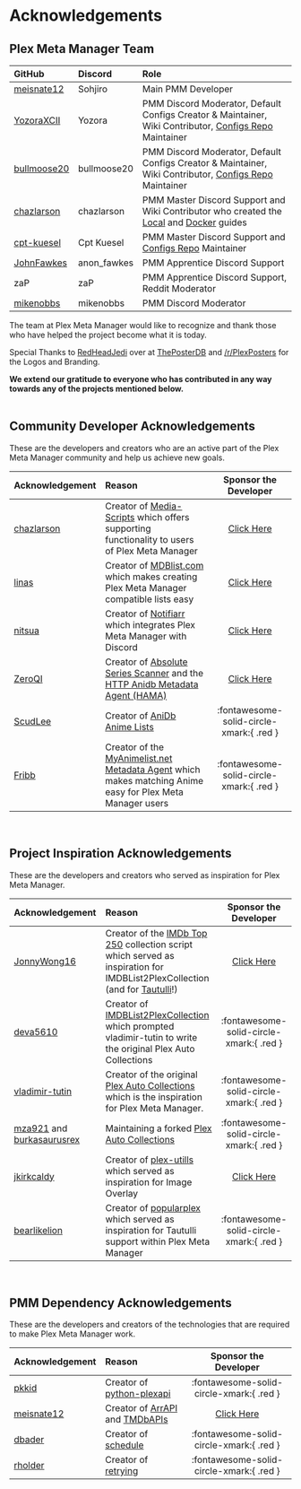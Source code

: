# Acknowledgements

## Plex Meta Manager Team

| GitHub                                        | Discord     | Role                                                                                                                                                                              |
|:----------------------------------------------|:------------|:----------------------------------------------------------------------------------------------------------------------------------------------------------------------------------|
| [meisnate12](https://github.com/meisnate12/)  | Sohjiro     | Main PMM Developer                                                                                                                                                                |
| [YozoraXCII](https://github.com/YozoraXCII)   | Yozora      | PMM Discord Moderator, Default Configs Creator & Maintainer, Wiki Contributor, [Configs Repo](https://github.com/meisnate12/Plex-Meta-Manager-Configs) Maintainer                 |
| [bullmoose20](https://github.com/bullmoose20) | bullmoose20 | PMM Discord Moderator, Default Configs Creator & Maintainer, Wiki Contributor, [Configs Repo](https://github.com/meisnate12/Plex-Meta-Manager-Configs) Maintainer                 |
| [chazlarson](https://github.com/chazlarson/)  | chazlarson  | PMM Master Discord Support and Wiki Contributor who created the [Local](install/local.md) and [Docker](install/docker.md) guides                              |
| [cpt-kuesel](https://github.com/cpt-kuesel)   | Cpt Kuesel  | PMM Master Discord Support and [Configs Repo](https://github.com/meisnate12/Plex-Meta-Manager-Configs) Maintainer                                                                 |
| [JohnFawkes](https://github.com/JohnFawkes)   | anon_fawkes | PMM Apprentice Discord Support                                                                                                                                                    |
| zaP                                           | zaP         | PMM Apprentice Discord Support, Reddit Moderator                                                                                                                                  |
| [mikenobbs](https://github.com/mikenobbs)     | mikenobbs   | PMM Discord Moderator                                                                                                                                                             |

The team at Plex Meta Manager would like to recognize and thank those who have helped the project become what it is today. 

Special Thanks to [RedHeadJedi](https://theposterdb.com/user/RedHeadJedi) over at [ThePosterDB](https://theposterdb.com) and [/r/PlexPosters](https://www.reddit.com/r/PlexPosters) for the Logos and Branding.

**We extend our gratitude to everyone who has contributed in any way towards any of the projects mentioned below.**
<br>
<br>

## Community Developer Acknowledgements

These are the developers and creators who are an active part of the Plex Meta Manager community and help us achieve new goals.

| Acknowledgement                              | Reason                                                                                                                                                                    |                      Sponsor the Developer                       |
|:---------------------------------------------|:--------------------------------------------------------------------------------------------------------------------------------------------------------------------------|:----------------------------------------------------------------:|
| [chazlarson](https://github.com/chazlarson/) | Creator of [Media-Scripts](https://github.com/chazlarson/Media-Scripts) which offers supporting functionality to users of Plex Meta Manager                               | [Click Here](https://www.google.com/search?q=food+shelf+near+me) |
| [linas](https://github.com/linaspurinis)     | Creator of [MDBlist.com](https://github.com/deva5610/IMDBList2PlexCollection) which makes creating Plex Meta Manager compatible lists easy                                |       [Click Here](https://www.patreon.com/mdblist/posts)        |
| [nitsua](https://github.com/austinwbest)     | Creator of [Notifiarr](https://github.com/Notifiarr) which integrates Plex Meta Manager with Discord                                                                      |       [Click Here](https://github.com/sponsors/Notifiarr)        |
| [ZeroQI](https://github.com/ZeroQI)          | Creator of [Absolute Series Scanner](https://github.com/ZeroQI/Absolute-Series-Scanner) and the [HTTP Anidb Metadata Agent (HAMA)](https://github.com/ZeroQI/Hama.bundle) |         [Click Here](https://github.com/sponsors/ZeroQI)         |
| [ScudLee](https://github.com/ScudLee)        | Creator of [AniDb Anime Lists](https://github.com/Anime-Lists/anime-lists)                                                                                                |             :fontawesome-solid-circle-xmark:{ .red }             |
| [Fribb](https://github.com/Fribb)            | Creator of the [MyAnimelist.net Metadata Agent](https://github.com/Fribb/MyAnimeList.bundle) which makes matching Anime easy for Plex Meta Manager users                  |             :fontawesome-solid-circle-xmark:{ .red }             | 

<br>

## Project Inspiration Acknowledgements

These are the developers and creators who served as inspiration for Plex Meta Manager.

| Acknowledgement                                                                             | Reason                                                                                                                                                                                                                                    |                 Sponsor the Developer                 |
|:--------------------------------------------------------------------------------------------|:------------------------------------------------------------------------------------------------------------------------------------------------------------------------------------------------------------------------------------------|:-----------------------------------------------------:|
| [JonnyWong16](https://github.com/JonnyWong16)                                               | Creator of the [IMDb Top 250](https://gist.github.com/JonnyWong16/f5b9af386ea58e19bf18c09f2681df23) collection script which served as inspiration for IMDBList2PlexCollection (and for [Tautulli](https://github.com/Tautulli/Tautulli)!) | [Click Here](https://github.com/sponsors/JonnyWong16) |
| [deva5610](https://github.com/deva5610)                                                     | Creator of [IMDBList2PlexCollection](https://github.com/deva5610/IMDBList2PlexCollection) which prompted vladimir-tutin to write the original Plex Auto Collections                                                                       |       :fontawesome-solid-circle-xmark:{ .red }        |
| [vladimir-tutin](https://github.com/vladimir-tutin)                                         | Creator of the original [Plex Auto Collections](https://github.com/vladimir-tutin/Plex-Auto-Collections) which is the inspiration for Plex Meta Manager.                                                                                  |       :fontawesome-solid-circle-xmark:{ .red }        |
| [mza921](https://github.com/mza921) and [burkasaurusrex](https://github.com/burkasaurusrex) | Maintaining a forked [Plex Auto Collections](https://github.com/mza921/Plex-Auto-Collections)                                                                                                                                             |       :fontawesome-solid-circle-xmark:{ .red }        |
| [jkirkcaldy](https://github.com/jkirkcaldy)                                                 | Creator of [plex-utills](https://github.com/jkirkcaldy/plex-utills) which served as inspiration for Image Overlay                                                                                                                         | [Click Here](https://opencollective.com/themainframe) |
| [bearlikelion](https://github.com/bearlikelion)                                             | Creator of [popularplex](https://github.com/bearlikelion/popularplex) which served as inspiration for Tautulli support within Plex Meta Manager                                                                                           |       :fontawesome-solid-circle-xmark:{ .red }        |

<br>

## PMM Dependency Acknowledgements
These are the developers and creators of the technologies that are required to make Plex Meta Manager work.

| Acknowledgement                             | Reason                                                                                                           |                Sponsor the Developer                 |
|:--------------------------------------------|:-----------------------------------------------------------------------------------------------------------------|:----------------------------------------------------:|
| [pkkid](https://github.com/pkkid)           | Creator of [python-plexapi](https://github.com/pkkid/python-plexapi)                                             |       :fontawesome-solid-circle-xmark:{ .red }       |
| [meisnate12](https://github.com/meisnate12) | Creator of [ArrAPI](https://github.com/meisnate12/ArrAPI) and [TMDbAPIs](https://github.com/meisnate12/TMDbAPIs) | [Click Here](https://github.com/sponsors/meisnate12) |
| [dbader](https://github.com/dbader)         | Creator of [schedule](https://github.com/dbader/schedule)                                                        |       :fontawesome-solid-circle-xmark:{ .red }       |
| [rholder](https://github.com/rholder)       | Creator of [retrying](https://github.com/rholder/retrying)                                                       |       :fontawesome-solid-circle-xmark:{ .red }       |


<br>
<br>
